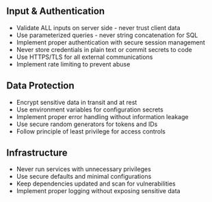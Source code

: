 ## Input & Authentication
- Validate ALL inputs on server side - never trust client data
- Use parameterized queries - never string concatenation for SQL
- Implement proper authentication with secure session management
- Never store credentials in plain text or commit secrets to code
- Use HTTPS/TLS for all external communications
- Implement rate limiting to prevent abuse
## Data Protection
- Encrypt sensitive data in transit and at rest
- Use environment variables for configuration secrets
- Implement proper error handling without information leakage
- Use secure random generators for tokens and IDs
- Follow principle of least privilege for access controls
## Infrastructure
- Never run services with unnecessary privileges
- Use secure defaults and minimal configurations
- Keep dependencies updated and scan for vulnerabilities
- Implement proper logging without exposing sensitive data